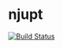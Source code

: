 # njupt

[![Build Status](https://travis-ci.com/wfbreezee/njupt.svg?branch=master)](https://travis-ci.com/wfbreezee/njupt)

